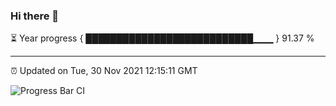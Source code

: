 ### Hi there 👋

⏳ Year progress { ███████████████████████████▁▁▁ } 91.37 %

---

⏰ Updated on Tue, 30 Nov 2021 12:15:11 GMT

![Progress Bar CI](https://github.com/liununu/liununu/workflows/Progress%20Bar%20CI/badge.svg)
